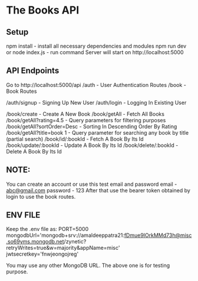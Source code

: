# The Books API
## Setup
npm install - install all necessary dependencies and modules
npm run dev or node index.js - run command
Server will start on http://localhost:5000

## API Endpoints
Go to http://localhost:5000/api
/auth - User Authentication Routes
/book - Book Routes

/auth/signup - Signing Up New User
/auth/login - Logging In Existing User

/book/create - Create A New Book
/book/getAll - Fetch All Books
/book/getAll?rating=4.5 - Query parameters for filtering purposes
/book/getAll?sortOrder=Desc - Sorting In Descending Order By Rating
/book/getAll?title=book 1 - Query parameter for searching any book by title (partial search)
/book/id/:bookId - Fetch A Book By Its Id
/book/update/:bookId - Update A Book By Its Id
/book/delete/:bookId - Delete A Book By Its Id

## NOTE:
You can create an account or use this test email and password
email - abc@gmail.com
password - 123
After that use the bearer token obtained by login to use the book routes.

## ENV FILE
Keep the .env file as:
PORT=5000
mongodbUrl='mongodb+srv://amaldeeppatra21:fDmue9IOrkMMd73h@misc.so69yms.mongodb.net/zynetic?retryWrites=true&w=majority&appName=misc'
jwtsecretkey='fnwjeongojreg'

You may use any other MongoDB URL. The above one is for testing purpose.